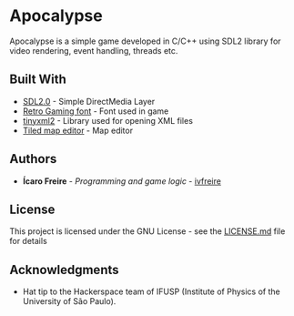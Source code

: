 # Apocalypse

Apocalypse is a simple game developed in C/C++ using SDL2 library for video rendering, event handling, threads etc.

## Built With

* [SDL2.0](https://https://www.libsdl.org/) - Simple DirectMedia Layer
* [Retro Gaming font](https://www.dafont.com/pt/vasily.d7345) - Font used in game
* [tinyxml2](https://leethomason.github.io/tinyxml2/) - Library used for opening XML files
* [Tiled map editor](https://www.mapeditor.org/) - Map editor

## Authors

* **Ícaro Freire** - *Programming and game logic* - [ivfreire](https://github.com/ivfreire)

## License

This project is licensed under the GNU License - see the [LICENSE.md](LICENSE.md) file for details

## Acknowledgments

* Hat tip to the Hackerspace team of IFUSP (Institute of Physics of the University of São Paulo).
